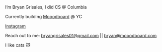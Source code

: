 I’m Bryan Grisales, I did CS @ Columbia

Currently building [Mooodboard](https://www.mooodboard.ai) @ YC

[Instagram](https://www.instagram.com/bigm0ss/)

Reach out to me: bryangrisales01@gmail.com || bryan@mooodboard.com

I like cats 🐱
